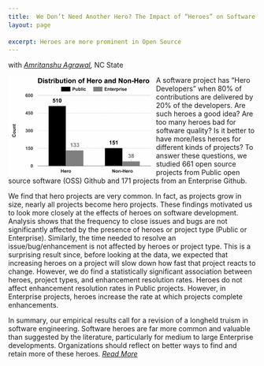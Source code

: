 ```yaml
---
title:  We Don’t Need Another Hero? The Impact of “Heroes” on Software Development
layout: page

excerpt: Heroes are more prominent in Open Source
---
```


with _[Amritanshu Agrawal](/people/2014/05/17/Amritanshu-Agrawal/),_ NC State
     
<img align="left" width="300"
 src="/img/hero.png"> 
     
A software project has “Hero Developers” when 80% of contributions
are delivered by 20% of the developers. Are such heroes a
good idea? Are too many heroes bad for software quality? Is it
better to have more/less heroes for different kinds of projects? To
answer these questions, we studied 661 open source projects from
Public open source software (OSS) Github and 171 projects from
an Enterprise Github.

We find that hero projects are very common. In fact, as projects
grow in size, nearly all projects become hero projects. These findings
motivated us to look more closely at the effects of heroes on
software development. Analysis shows that the frequency to close
issues and bugs are not significantly affected by the presence of
heroes or project type (Public or Enterprise). Similarly, the time
needed to resolve an issue/bug/enhancement is not affected by
heroes or project type. This is a surprising result since, before looking
at the data, we expected that increasing heroes on a project
will slow down how fast that project reacts to change. However,
we do find a statistically significant association between heroes,
project types, and enhancement resolution rates. Heroes do not
affect enhancement resolution rates in Public projects. However,
in Enterprise projects, heroes increase the rate at which projects
complete enhancements.

In summary, our empirical results call for a revision of a longheld
truism in software engineering. Software heroes are far more
common and valuable than suggested by the literature, particularly
for medium to large Enterprise developments. Organizations should
reflect on better ways to find and retain more of these heroes. _[Read More](https://dl.acm.org/citation.cfm?id=3183549)_
